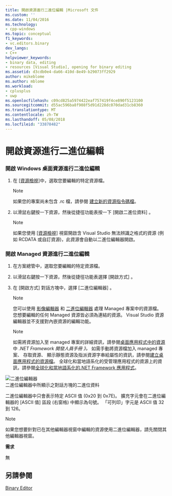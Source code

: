 ```yaml
---
title: 開啟資源進行二進位編輯 |Microsoft 文件
ms.custom: ''
ms.date: 11/04/2016
ms.technology:
- cpp-windows
ms.topic: conceptual
f1_keywords:
- vc.editors.binary
dev_langs:
- C++
helpviewer_keywords:
- binary data, editing
- resources [Visual Studio], opening for binary editing
ms.assetid: d3cdb0e4-da66-410d-8e49-b29073ff2929
author: mikeblome
ms.author: mblome
ms.workload:
- cplusplus
- uwp
ms.openlocfilehash: c09cd825a5974422eaf757419f4ce890f5123100
ms.sourcegitcommit: d55ac596ba8f908f5d91d228dc070dad31cb8360
ms.translationtype: MT
ms.contentlocale: zh-TW
ms.lasthandoff: 05/08/2018
ms.locfileid: "33878482"
---
```

# <a name="opening-a-resource-for-binary-editing"></a>開啟資源進行二進位編輯
### <a name="to-open-a-windows-desktop-resource-for-binary-editing"></a>開啟 Windows 桌面資源進行二進位編輯  
  
1.  在 [[資源檢視]](../windows/resource-view-window.md)中，選取您要編輯的特定資源檔。  
  
    > [!NOTE]
    >  如果您的專案尚未包含 .rc 檔，請參閱 [建立新的資源指令碼檔](../windows/how-to-create-a-resource-script-file.md)。  
  
2.  以滑鼠右鍵按一下資源，然後從捷徑功能表按一下 [開啟二進位資料]  。  
  
    > [!NOTE]
    >  如果您使用 [[資源檢視]](../windows/resource-view-window.md) 視窗開啟含 Visual Studio 無法辨識之格式的資源 (例如 RCDATA 或自訂資源)，此資源會自動以二進位編輯器開啟。  
  
### <a name="to-open-a-managed-resource-for-binary-editing"></a>開啟 Managed 資源進行二進位編輯  
  
1.  在方案總管中，選取您要編輯的特定資源檔。  
  
2.  以滑鼠右鍵按一下資源，然後從捷徑功能表選擇 [開啟方式]  。  
  
3.  在 [開啟方式]  對話方塊中，選擇 [二進位編輯器] 。  
  
    > [!NOTE]
    >  您可以使用 [影像編輯器](../windows/image-editor-for-icons.md) 和 [二進位編輯器](binary-editor.md) 處理 Managed 專案中的資源檔。 您想要編輯的任何 Managed 資源皆必須為連結的資源。 Visual Studio 資源編輯器並不支援對內嵌資源的編輯功能。  
  
    > [!NOTE]
    >  如需將資源加入至 managed 專案的詳細資訊，請參閱[桌面應用程式中的資源](/dotnet/framework/resources/index)中 *.NET Framework 開發人員手冊 》。* 如需手動將資源檔加入 managed 專案、 存取資源、 顯示靜態資源及指派資源字串給屬性的資訊，請參閱[建立桌面應用程式的資源檔](/dotnet/framework/resources/creating-resource-files-for-desktop-apps)。 全球化和當地語系化的受管理應用程式的資源上的資訊，請參閱[全球化和當地語系化的.NET Framework 應用程式](/dotnet/standard/globalization-localization/index)。   
  
 ![二進位編輯器](../mfc/media/vcbinaryeditor2.gif "vcBinaryEditor2")  
二進位編輯器中所顯示之對話方塊的二進位資料  
  
 二進位編輯器中只會表示特定 ASCII 值 (0x20 到 0x7E)。 擴充字元會在二進位編輯器的 [ASCII 值] 區段 (右窗格) 中顯示為句號。 「可列印」字元是 ASCII 值 32 到 126。  
  
> [!NOTE]
>  如果您想要針對已在其他編輯器視窗中編輯的資源使用二進位編輯器，請先關閉其他編輯器視窗。  
  
 **需求**  
  
 無  
  
## <a name="see-also"></a>另請參閱  
 [Binary Editor](binary-editor.md)

